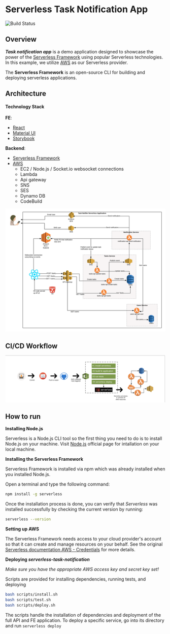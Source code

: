 # Serverless Task Notification App

![Build Status](https://codebuild.us-east-1.amazonaws.com/badges?uuid=eyJlbmNyeXB0ZWREYXRhIjoiOGdxUTNNZllQc0ltaDJpSnNPTE9HTXljc3gzZ0x1ZlNiV1BaNDNlWnFaOU03N3k5cUx4blU3bnUwMGljeU1HWXB1S0c1V2ttaWV0aXJSK2VFZFovYVlBPSIsIml2UGFyYW1ldGVyU3BlYyI6Ikt5aHlTMzdoUTZjbExDTWsiLCJtYXRlcmlhbFNldFNlcmlhbCI6MX0%3D&branch=master)

## Overview

**_Task notification app_** is a demo application designed to showcase the power of the [Serverless Framework](https://serverless.com) using popular Serverless technologies.
In this example, we utilize [AWS](https://aws.amazon.com) as our Serverless provider.

The **Serverless Framework** is an open-source CLI for building and deploying serverless applications.

## Architecture

#### Technology Stack

**FE**:

- [React](https://reactjs.org/)
- [Material UI](https://material-ui.com/)
- [Storybook](https://storybook.js.org/)

**Backend**:

- [Serverless Framework](https://serverless.com)
- [AWS](https://aws.amazon.com)
  - EC2 / Node.js / Socket.io websocket connections
  - Lambda
  - Api gateway
  - SNS
  - SES
  - Dynamo DB
  - CodeBuild

![Architecture Diagram](./images/app-architecture.png "Architecture Diagram")

## CI/CD Workflow

![Workflow](./images/workflow.png "Workflow Diagram")

## How to run

**Installing Node.js**

Serverless is a Node.js CLI tool so the first thing you need to do is to install Node.js on your machine.
Visit [Node.js](https://nodejs.org/en/) official page for intallation on your local machine.

**Installing the Serverless Framework**

Serverless Framework is installed via npm which was already installed when you installed Node.js.

Open a terminal and type the following command:

```bash
npm install -g serverless
```

Once the installation process is done, you can verify that _Serverless_ was installed successfully by checking the current version by running:

```bash
serverless --version
```

**Setting up AWS**

The Serverless Framework needs access to your cloud provider's account so that it can create and manage resources on your behalf.
See the original [Serverless documentation AWS - Credentials](https://serverless.com/framework/docs/providers/aws/guide/credentials/) for more details.

**Deploying _serverless-task-notification_**

_Make sure you have the appropriate AWS access key and secret key set!_

Scripts are provided for installing dependencies, running tests, and deploying

```bash
bash scripts/install.sh
bash scripts/test.sh
bash scripts/deploy.sh
```

The scripts handle the installation of dependencies and deployment of the full API and FE application. To deploy a specific service, go into its directory and run `serverless deploy`
